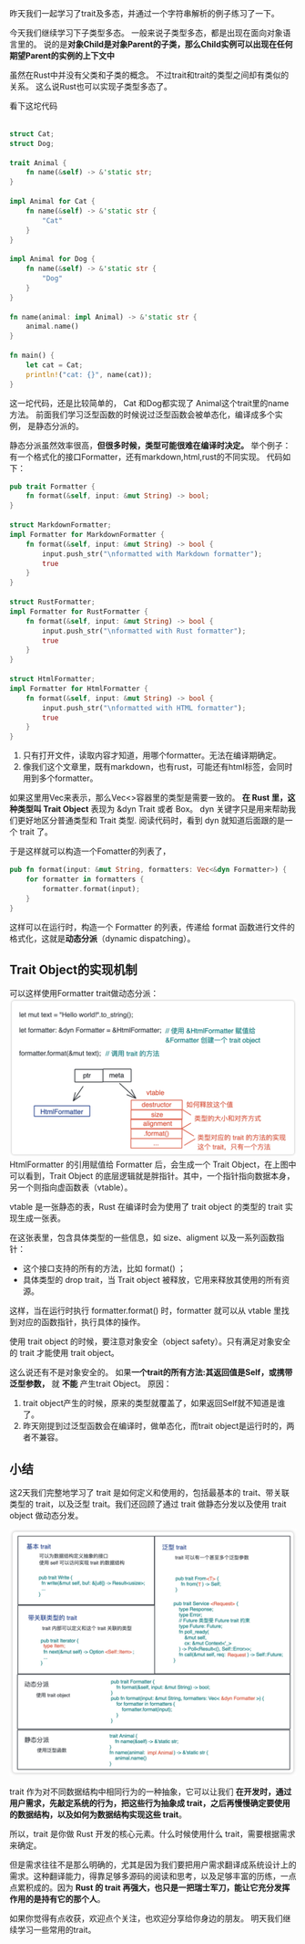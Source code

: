 昨天我们一起学习了trait及多态，并通过一个字符串解析的例子练习了一下。

今天我们继续学习下子类型多态。
一般来说子类型多态，都是出现在面向对象语言里的。
说的是**对象Child是对象Parent的子类，那么Child实例可以出现在任何期望Parent的实例的上下文中**

虽然在Rust中并没有父类和子类的概念。
不过trait和trait的类型之间却有类似的关系。
这么说Rust也可以实现子类型多态了。

看下这坨代码
```rust

struct Cat;
struct Dog;

trait Animal {
    fn name(&self) -> &'static str;
}

impl Animal for Cat {
    fn name(&self) -> &'static str {
        "Cat"
    }
}

impl Animal for Dog {
    fn name(&self) -> &'static str {
        "Dog"
    }
}

fn name(animal: impl Animal) -> &'static str {
    animal.name()
}

fn main() {
    let cat = Cat;
    println!("cat: {}", name(cat));
}
```
这一坨代码，还是比较简单的，
Cat 和Dog都实现了 Animal这个trait里的name方法。
前面我们学习泛型函数的时候说过泛型函数会被单态化，编译成多个实例， 是静态分派的。

静态分派虽然效率很高，**但很多时候，类型可能很难在编译时决定。**
举个例子：有一个格式化的接口Formatter，还有markdown,html,rust的不同实现。
代码如下：
```rust
pub trait Formatter {
    fn format(&self, input: &mut String) -> bool;
}

struct MarkdownFormatter;
impl Formatter for MarkdownFormatter {
    fn format(&self, input: &mut String) -> bool {
        input.push_str("\nformatted with Markdown formatter");
        true
    }
}

struct RustFormatter;
impl Formatter for RustFormatter {
    fn format(&self, input: &mut String) -> bool {
        input.push_str("\nformatted with Rust formatter");
        true
    }
}

struct HtmlFormatter;
impl Formatter for HtmlFormatter {
    fn format(&self, input: &mut String) -> bool {
        input.push_str("\nformatted with HTML formatter");
        true
    }
}
```
1. 只有打开文件，读取内容才知道，用哪个formatter。无法在编译期确定。
2. 像我们这个文章里，既有markdown，也有rust，可能还有html标签，会同时用到多个formatter。

如果这里用Vec来表示，那么Vec<>容器里的类型是需要一致的。
**在 Rust 里，这种类型叫 Trait Object**
表现为 &dyn Trait 或者 Box<dyn Trait>。
dyn 关键字只是用来帮助我们更好地区分普通类型和 Trait 类型.
阅读代码时，看到 dyn 就知道后面跟的是一个 trait 了。

于是这样就可以构造一个Fomatter的列表了，
```rust
pub fn format(input: &mut String, formatters: Vec<&dyn Formatter>) {
    for formatter in formatters {
        formatter.format(input);
    }
}
```
这样可以在运行时，构造一个 Formatter 的列表，传递给 format 函数进行文件的格式化，这就是**动态分派**（dynamic dispatching）。

## Trait Object的实现机制
可以这样使用Formatter trait做动态分派：
<img src="./day12_traitobject.png" />
HtmlFormatter 的引用赋值给 Formatter 后，会生成一个 Trait Object，在上图中可以看到，Trait Object 的底层逻辑就是胖指针。其中，一个指针指向数据本身，另一个则指向虚函数表（vtable）。

vtable 是一张静态的表，Rust 在编译时会为使用了 trait object 的类型的 trait 实现生成一张表。

在这张表里，包含具体类型的一些信息，如 size、aligment 以及一系列函数指针：
* 这个接口支持的所有的方法，比如 format() ；
* 具体类型的 drop trait，当 Trait object 被释放，它用来释放其使用的所有资源。

这样，当在运行时执行 formatter.format() 时，formatter 就可以从 vtable 里找到对应的函数指针，执行具体的操作。

使用 trait object 的时候，要注意对象安全（object safety）。只有满足对象安全的 trait 才能使用 trait object。

这么说还有不是对象安全的。
如果**一个trait的所有方法:其返回值是Self，或携带泛型参数，** 就 **不能** 产生trait Object。
原因：
1. trait object产生的时候，原来的类型就覆盖了，如果返回Self就不知道是谁了。
2. 昨天刚提到过泛型函数会在编译时，做单态化，而trait object是运行时的，两者不兼容。


## 小结
这2天我们完整地学习了 trait 是如何定义和使用的，包括最基本的 trait、带关联类型的 trait，以及泛型 trait。我们还回顾了通过 trait 做静态分发以及使用 trait object 做动态分发。

<img src="./day12_trait小结1.png">

trait 作为对不同数据结构中相同行为的一种抽象，它可以让我们 **在开发时，通过用户需求，先敲定系统的行为，把这些行为抽象成 trait，之后再慢慢确定要使用的数据结构，以及如何为数据结构实现这些 trait**。

所以，trait 是你做 Rust 开发的核心元素。什么时候使用什么 trait，需要根据需求来确定。

但是需求往往不是那么明确的，尤其是因为我们要把用户需求翻译成系统设计上的需求。这种翻译能力，得靠足够多源码的阅读和思考，以及足够丰富的历练，一点点累积成的。因为 **Rust 的 trait 再强大，也只是一把瑞士军刀，能让它充分发挥作用的是持有它的那个人**。

如果你觉得有点收获，欢迎点个关注，也欢迎分享给你身边的朋友。
明天我们继续学习一些常用的trait。
